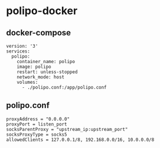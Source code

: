 # polipo-docker
## docker-compose
```
version: '3'
services:
  polipo:
    container_name: polipo
    image: polipo
    restart: unless-stopped
    network_mode: host
    volumes:
      - ./polipo.conf:/app/polipo.conf
```

## polipo.conf
```
proxyAddress = "0.0.0.0"
proxyPort = listen_port
socksParentProxy = "upstream_ip:upstream_port"
socksProxyType = socks5
allowedClients = 127.0.0.1/8, 192.168.0.0/16, 10.0.0.0/8
```
